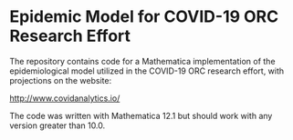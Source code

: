 # Epidemic Model for COVID-19 ORC Research Effort

The repository contains code for a Mathematica implementation of the epidemiological model utilized in the COVID-19 ORC research effort, with projections on the website:

http://www.covidanalytics.io/

The code was written with Mathematica 12.1 but should work with any version greater than 10.0.
